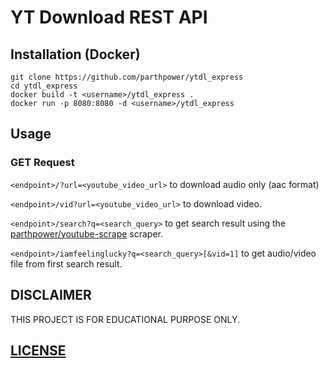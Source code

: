 # YT Download REST API

## Installation (Docker)

```
git clone https://github.com/parthpower/ytdl_express
cd ytdl_express
docker build -t <username>/ytdl_express .
docker run -p 8080:8080 -d <username>/ytdl_express
```

## Usage

### GET Request

`<endpoint>/?url=<youtube_video_url>` to download audio only (aac format)

`<endpoint>/vid?url=<youtube_video_url>` to download video.

`<endpoint>/search?q=<search_query>` to get search result using the [parthpower/youtube-scrape](https://github.com/parthpower/youtube-scrape) scraper.

`<endpoint>/iamfeelinglucky?q=<search_query>[&vid=1]` to get audio/video file from first search result.

## DISCLAIMER

THIS PROJECT IS FOR EDUCATIONAL PURPOSE ONLY.

## [LICENSE](/LICENSE)
